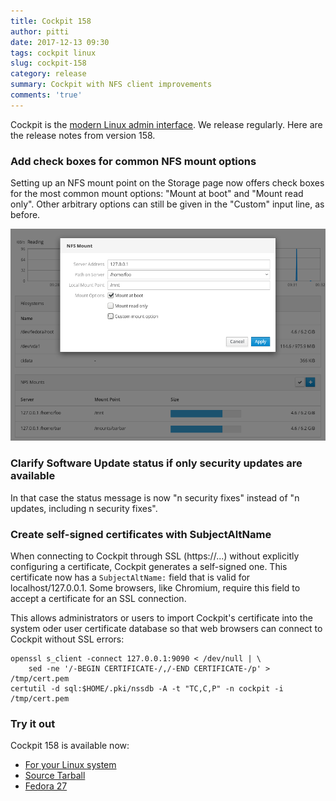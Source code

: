 ```yaml
---
title: Cockpit 158
author: pitti
date: 2017-12-13 09:30
tags: cockpit linux
slug: cockpit-158
category: release
summary: Cockpit with NFS client improvements
comments: 'true'
---
```


Cockpit is the [modern Linux admin interface](https://cockpit-project.org/). We release regularly.
Here are the release notes from version 158.

### Add check boxes for common NFS mount options

Setting up an NFS mount point on the Storage page now offers check boxes for
the most common mount options: "Mount at boot" and "Mount read only". Other
arbitrary options can still be given in the "Custom" input line, as before.

![NFS option checkboxes](/images/storage-nfs-option-checkboxes.png)

### Clarify Software Update status if only security updates are available

In that case the status message is now "n security fixes" instead of "n
updates, including n security fixes".

### Create self-signed certificates with SubjectAltName

When connecting to Cockpit through SSL (https://...) without explicitly
configuring a certificate, Cockpit generates a self-signed one. This
certificate now has a `SubjectAltName:` field that is valid for
localhost/127.0.0.1. Some browsers, like Chromium, require this field to accept
a certificate for an SSL connection.

This allows administrators or users to import Cockpit's certificate into the
system oder user certificate database so that web browsers can connect to
Cockpit without SSL errors:

```
openssl s_client -connect 127.0.0.1:9090 < /dev/null | \
    sed -ne '/-BEGIN CERTIFICATE-/,/-END CERTIFICATE-/p' > /tmp/cert.pem
certutil -d sql:$HOME/.pki/nssdb -A -t "TC,C,P" -n cockpit -i /tmp/cert.pem
```

### Try it out

Cockpit 158 is available now:

 * [For your Linux system](https://cockpit-project.org/running.html)
 * [Source Tarball](https://github.com/cockpit-project/cockpit/releases/tag/158)
 * [Fedora 27](https://bodhi.fedoraproject.org/updates/cockpit-158-1.fc27)
